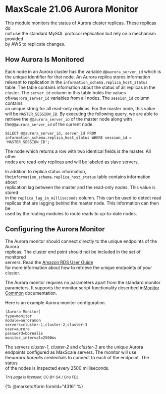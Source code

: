 # MaxScale 21.06 Aurora Monitor

This module monitors the status of Aurora cluster replicas. These replicas do\
not use the standard MySQL protocol replication but rely on a mechanism provided\
by AWS to replicate changes.

## How Aurora Is Monitored

Each node in an Aurora cluster has the variable `@@aurora_server_id` which is\
the unique identifier for that node. An Aurora replica stores information\
relevant to replication in the `information_schema.replica_host_status`\
table. The table contains information about the status of all replicas in the\
cluster. The `server_id` column in this table holds the values of`@@aurora_server_id` variables from all nodes. The `session_id` column contains\
an unique string for all read-only replicas. For the master node, this value\
will be `MASTER_SESSION_ID`. By executing the following query, we are able to\
retrieve the `@@aurora_server_id` of the master node along with the`@@aurora_server_id` of the current node.

```
SELECT @@aurora_server_id, server_id FROM information_schema.replica_host_status WHERE session_id = 'MASTER_SESSION_ID';
```

The node which returns a row with two identical fields is the master. All other\
nodes are read-only replicas and will be labeled as slave servers.

In addition to replica status information, the`information_schema.replica_host_status` table contains information about\
replication lag between the master and the read-only nodes. This value is stored\
in the `replica_lag_in_milliseconds` column. This can be used to detect read\
replicas that are lagging behind the master node. This information can then be\
used by the routing modules to route reads to up-to-date nodes.

## Configuring the Aurora Monitor

The Aurora monitor should connect directly to the unique endpoints of the Aurora\
replicas. The cluster end point should not be included in the set of monitored\
servers. Read the [Amazon RDS User Guide](https://docs.aws.amazon.com/AmazonRDS/latest/UserGuide/CHAP_Aurora.html#Aurora.Overview.Endpoints)\
for more information about how to retrieve the unique endpoints of your cluster.

The Aurora monitor requires no parameters apart from the standard monitor\
parameters. It supports the monitor script functionality described in[Monitor Common](mariadb-maxscale-2106-maxscale-2106-common-monitor-parameters.md) documentation.

Here is an example Aurora monitor configuration.

```
[Aurora-Monitor]
type=monitor
module=auroramon
servers=cluster-1,cluster-2,cluster-3
user=aurora
password=borealis
monitor_interval=2500ms
```

The servers _cluster-1_, _cluster-2_ and _cluster-3_ are the unique Aurora\
endpoints configured as MaxScale servers. The monitor will use th&#x65;_&#x61;urora_:_borealis_ credentials to connect to each of the endpoint. The status\
of the nodes is inspected every 2500 milliseconds.

<sub>_This page is licensed: CC BY-SA / Gnu FDL_</sub>

{% @marketo/form formId="4316" %}
